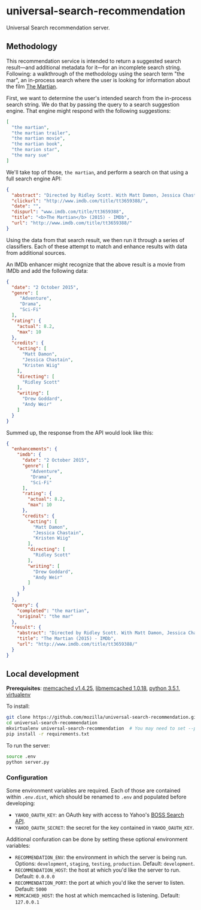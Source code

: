# universal-search-recommendation

Universal Search recommendation server.


## Methodology

This recommendation service is intended to return a suggested search result—and additional metadata for it—for an incomplete search string. Following: a walkthrough of the methodology using the search term "the mar", an in-process search where the user is looking for information about the film [The Martian](http://www.imdb.com/title/tt3659388/).

First, we want to determine the user's intended search from the in-process search string. We do that by passing the query to a search suggestion engine. That engine might respond with the following suggestions:

```json
[
  "the martian",
  "the martian trailer",
  "the martian movie",
  "the martian book",
  "the marion star",
  "the mary sue"
]
```

We'll take top of those, `the martian`, and perform a search on that using a full search engine API:

```json
{
  "abstract": "Directed by Ridley Scott. With Matt Damon, Jessica Chastain, Kristen Wiig, Kate Mara. During a manned mission to Mars, Astronaut Mark Watney is presumed dead after a ...",
  "clickurl": "http://www.imdb.com/title/tt3659388/",
  "date": "",
  "dispurl": "www.imdb.com/title/tt3659388",
  "title": "<b>The Martian</b> (2015) - IMDb",
  "url": "http://www.imdb.com/title/tt3659388/"
}
```

Using the data from that search result, we then run it through a series of classifiers. Each of these attempt to match and enhance results with data from additional sources.

An IMDb enhancer might recognize that the above result is a movie from IMDb and add the following data:

```json
{
  "date": "2 October 2015",
  "genre": [
     "Adventure",
     "Drama",
     "Sci-Fi"
  ],
  "rating": {
    "actual": 8.2,
    "max": 10
  },
  "credits": {
    "acting": [
      "Matt Damon",
      "Jessica Chastain",
      "Kristen Wiig"
    ],
    "directing": [
      "Ridley Scott"
    ],
    "writing": [
      "Drew Goddard",
      "Andy Weir"
    ]
  }
}
```

Summed up, the response from the API would look like this:

```json
{
  "enhancements": {
    "imdb": {
      "date": "2 October 2015",
      "genre": [
         "Adventure",
         "Drama",
         "Sci-Fi"
      ],
      "rating": {
        "actual": 8.2,
        "max": 10
      },
      "credits": {
        "acting": [
          "Matt Damon",
          "Jessica Chastain",
          "Kristen Wiig"
        ],
        "directing": [
          "Ridley Scott"
        ],
        "writing": [
          "Drew Goddard",
          "Andy Weir"
        ]
      }
    }
  },
  "query": {
    "completed": "the martian",
    "original": "the mar"
  },
  "result": {
    "abstract": "Directed by Ridley Scott. With Matt Damon, Jessica Chastain, Kristen Wiig, Kate Mara. During a manned mission to Mars, Astronaut Mark Watney is presumed dead after a ...",
    "title": "The Martian (2015) - IMDb",
    "url": "http://www.imdb.com/title/tt3659388/"
  }
}
```

## Local development

**Prerequisites**: [memcached v1.4.25](http://memcached.org/), [libmemcached 1.0.18](http://libmemcached.org/libMemcached.html), [python 3.5.1](https://www.python.org/), [virtualenv](https://virtualenv.readthedocs.org/en/latest/)

To install:

```sh
git clone https://github.com/mozilla/universal-search-recommendation.git
cd universal-search-recommendation
mkvirtualenv universal-search-recommendation  # You may need to set --python to point to the python 3.5 executable.
pip install -r requirements.txt
```

To run the server:

```sh
source .env
python server.py
```


### Configuration

Some environment variables are required. Each of those are contained within `.env.dist`, which should be renamed to `.env` and populated before developing:

- `YAHOO_OAUTH_KEY`: an OAuth key with access to Yahoo's [BOSS Search API](https://developer.yahoo.com/boss/search/).
- `YAHOO_OAUTH_SECRET`: the secret for the key contained in `YAHOO_OAUTH_KEY`.

Additional confuration can be done by setting these optional environment variables:

- `RECOMMENDATION_ENV`: the environment in which the server is being run. Options: `development`, `staging`, `testing`, `production`. Default: `development`.
- `RECOMMENDATION_HOST`: the host at which you'd like the server to run. Default: `0.0.0.0`
- `RECOMMENDATION_PORT`: the port at which you'd like the server to listen. Default: `5000`
- `MEMCACHED_HOST`: the host at which memcached is listening. Default: `127.0.0.1`

